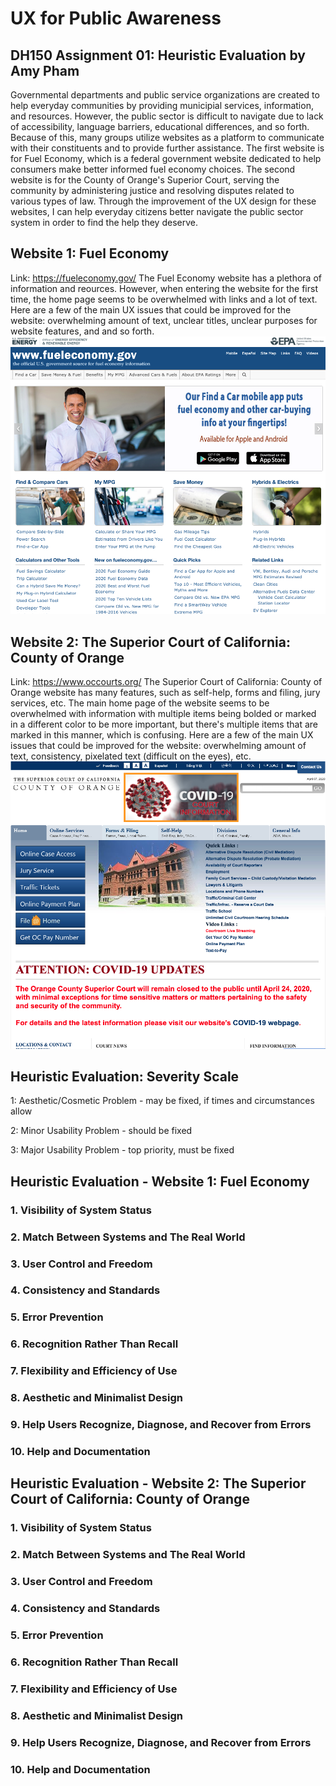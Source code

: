 # UX for Public Awareness 
## DH150 Assignment 01: Heuristic Evaluation by Amy Pham 

Governmental departments and public service organizations are created to help everyday communities by providing municipial services, information, and resources. However, the public sector is difficult to navigate due to lack of accessibility, language barriers, educational differences, and so forth. Because of this, many groups utilize websites as a platform to communicate with their constituents and to provide further assistance. The first website is for Fuel Economy, which is a federal government website dedicated to help consumers make better informed fuel economy choices. The second website is for the County of Orange's Superior Court, serving the community by administering justice and resolving disputes related to various types of law. Through the improvement of the UX design for these websites, I can help everyday citizens better navigate the public sector system in order to find the help they deserve. 

## Website 1: Fuel Economy 
Link: https://fueleconomy.gov/
The Fuel Economy website has a plethora of information and reources. However, when entering the website for the first time, the home page seems to be overwhelmed with links and a lot of text. Here are a few of the main UX issues that could be improved for the website: overwhelming amount of text, unclear titles, unclear purposes for website features, and and so forth. 
<img src="./fuel-economy-screenshot.png">

## Website 2: The Superior Court of California: County of Orange 
Link: https://www.occourts.org/
The Superior Court of California: County of Orange website has many features, such as self-help, forms and filing, jury services, etc. The main home page of the website seems to be overwhelmed with information with multiple items being bolded or marked in a different color to be more important, but there's multiple items that are marked in this manner, which is confusing. Here are a few of the main UX issues that could be improved for the website: overwhelming amount of text, consistency, pixelated text (difficult on the eyes), etc. 
<img src="./oc-court-screenshot.png">  

## Heuristic Evaluation: Severity Scale 
1: Aesthetic/Cosmetic Problem - may be fixed, if times and circumstances allow

2: Minor Usability Problem - should be fixed 

3: Major Usability Problem - top priority, must be fixed

## Heuristic Evaluation - Website 1: Fuel Economy 
### 1. Visibility of System Status 

### 2. Match Between Systems and The Real World 

### 3. User Control and Freedom 

### 4. Consistency and Standards 

### 5. Error Prevention 

### 6. Recognition Rather Than Recall 

### 7. Flexibility and Efficiency of Use 

### 8. Aesthetic and Minimalist Design 

### 9. Help Users Recognize, Diagnose, and Recover from Errors

### 10. Help and Documentation

## Heuristic Evaluation - Website 2: The Superior Court of California: County of Orange 
### 1. Visibility of System Status 

### 2. Match Between Systems and The Real World 

### 3. User Control and Freedom 

### 4. Consistency and Standards 

### 5. Error Prevention 

### 6. Recognition Rather Than Recall 

### 7. Flexibility and Efficiency of Use 

### 8. Aesthetic and Minimalist Design 

### 9. Help Users Recognize, Diagnose, and Recover from Errors

### 10. Help and Documentation



